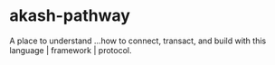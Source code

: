 # akash-pathway
A place to understand ...how to connect, transact, and build with this language | framework | protocol.
